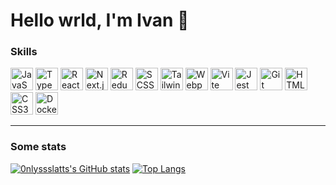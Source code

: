 # Hello wrld, I'm Ivan 👋

### Skills
<p align="left">
  <a href="https://developer.mozilla.org/en-US/docs/Web/JavaScript " target="_blank" rel="noreferrer"><img src="https://raw.githubusercontent.com/danielcranney/readme-generator/main/public/icons/skills/javascript-colored.svg " width="36" height="36" alt="JavaScript" /></a>
  <a href="https://www.typescriptlang.org/ " target="_blank" rel="noreferrer"><img src="https://raw.githubusercontent.com/danielcranney/readme-generator/main/public/icons/skills/typescript-colored.svg " width="36" height="36" alt="TypeScript" /></a>
  <a href="https://reactjs.org/ " target="_blank" rel="noreferrer"><img src="https://raw.githubusercontent.com/danielcranney/readme-generator/main/public/icons/skills/react-colored.svg " width="36" height="36" alt="React" /></a>
  <a href="https://nextjs.org/ " target="_blank" rel="noreferrer"><img src="https://cdn.jsdelivr.net/gh/devicons/devicon/icons/nextjs/nextjs-original.svg" width="36" height="36" alt="Next.js" /></a>
  <a href="https://redux-toolkit.js.org/ " target="_blank" rel="noreferrer"><img src="https://raw.githubusercontent.com/danielcranney/readme-generator/main/public/icons/skills/redux-colored.svg " width="36" height="36" alt="Redux Toolkit" /></a>
  <a href="https://sass-lang.com/ " target="_blank" rel="noreferrer"><img src="https://raw.githubusercontent.com/danielcranney/readme-generator/main/public/icons/skills/sass-colored.svg " width="36" height="36" alt="SCSS" /></a>
  <a href="https://tailwindcss.com/ " target="_blank" rel="noreferrer"><img src="https://raw.githubusercontent.com/danielcranney/readme-generator/main/public/icons/skills/tailwindcss-colored.svg " width="36" height="36" alt="Tailwind CSS" /></a>
  <a href="https://webpack.js.org/ " target="_blank" rel="noreferrer"><img src="https://raw.githubusercontent.com/danielcranney/readme-generator/main/public/icons/skills/webpack-colored.svg " width="36" height="36" alt="Webpack" /></a>
  <a href="https://vitejs.dev/ " target="_blank" rel="noreferrer"><img src="https://raw.githubusercontent.com/danielcranney/readme-generator/main/public/icons/skills/vite-colored.svg " width="36" height="36" alt="Vite" /></a>
  <a href="https://jestjs.io/ " target="_blank" rel="noreferrer"><img src="https://cdn.jsdelivr.net/gh/devicons/devicon/icons/jest/jest-plain.svg " width="36" height="36" alt="Jest" /></a>
  <a href="https://git-scm.com/ " target="_blank" rel="noreferrer"><img src="https://raw.githubusercontent.com/danielcranney/readme-generator/main/public/icons/skills/git-colored.svg " width="36" height="36" alt="Git" /></a>
  <a href="https://developer.mozilla.org/en-US/docs/Web/HTML " target="_blank" rel="noreferrer"><img src="https://raw.githubusercontent.com/danielcranney/readme-generator/main/public/icons/skills/html5-colored.svg " width="36" height="36" alt="HTML5" /></a>
  <a href="https://developer.mozilla.org/en-US/docs/Web/CSS " target="_blank" rel="noreferrer"><img src="https://raw.githubusercontent.com/danielcranney/readme-generator/main/public/icons/skills/css3-colored.svg " width="36" height="36" alt="CSS3" /></a>
  <a href="https://www.docker.com/ " target="_blank" rel="noreferrer"><img src="https://raw.githubusercontent.com/danielcranney/readme-generator/main/public/icons/skills/docker-colored.svg " width="36" height="36" alt="Docker" /></a>

---

### Some stats
[![0nlyssslatts's GitHub stats](https://github-readme-stats.vercel.app/api?username=0nlyssslatts&show_icons=true&theme=radical)]()
[![Top Langs](https://github-readme-stats.vercel.app/api/top-langs/?username=0nlyssslatts&layout=compact&theme=radical)]()
